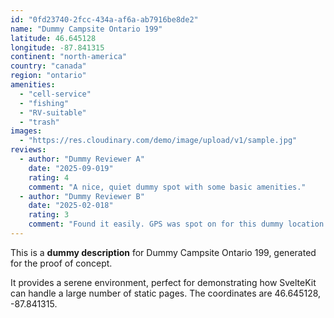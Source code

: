 ```yaml
---
id: "0fd23740-2fcc-434a-af6a-ab7916be8de2"
name: "Dummy Campsite Ontario 199"
latitude: 46.645128
longitude: -87.841315
continent: "north-america"
country: "canada"
region: "ontario"
amenities:
  - "cell-service"
  - "fishing"
  - "RV-suitable"
  - "trash"
images:
  - "https://res.cloudinary.com/demo/image/upload/v1/sample.jpg"
reviews:
  - author: "Dummy Reviewer A"
    date: "2025-09-019"
    rating: 4
    comment: "A nice, quiet dummy spot with some basic amenities."
  - author: "Dummy Reviewer B"
    date: "2025-02-018"
    rating: 3
    comment: "Found it easily. GPS was spot on for this dummy location."
---
```


This is a **dummy description** for Dummy Campsite Ontario 199, generated for the proof of concept.

It provides a serene environment, perfect for demonstrating how SvelteKit can handle a large number of static pages. The coordinates are 46.645128, -87.841315.
